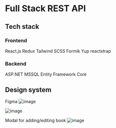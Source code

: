 # Full Stack REST API

## Tech stack

### Frontend
React.js
Redux
Tailwind
SCSS
Formik
Yup
reactstrap

### Backend
ASP.NET
MSSQL
Entity Framework Core

## Design system
Figma
![image](https://user-images.githubusercontent.com/70579640/145084733-2c969b93-bf80-4c80-b87f-9644243b9395.png)

![image](https://user-images.githubusercontent.com/70579640/145090741-1a67bfc2-c65c-4b19-be49-19a60fe15145.png)

Modal for adding/editing book
 ![image](https://user-images.githubusercontent.com/70579640/145084907-1ce1ba86-466b-4dbf-bf88-147830b11cc0.png)

